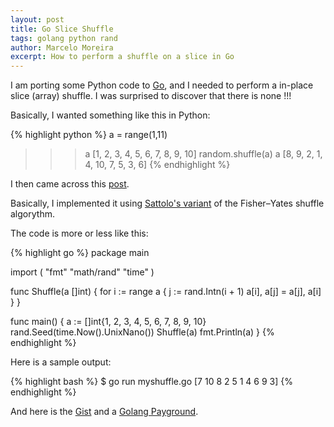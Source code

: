 ```yaml
---
layout: post
title: Go Slice Shuffle
tags: golang python rand
author: Marcelo Moreira
excerpt: How to perform a shuffle on a slice in Go
---
```

I am porting some Python code to [Go](http://golang.org/), and I needed to perform a in-place slice (array) shuffle. I was surprised to discover that there is none !!!

Basically, I wanted something like this in Python:

{% highlight python %}
a = range(1,11)
>>> a
[1, 2, 3, 4, 5, 6, 7, 8, 9, 10]
>>> random.shuffle(a)
>>> a
[8, 9, 2, 1, 4, 10, 7, 5, 3, 6]
{% endhighlight %}

I then came across this [post](http://stackoverflow.com/questions/12264789/shuffle-array-in-go).

Basically, I implemented it using [Sattolo's variant](http://en.wikipedia.org/wiki/Fisher%E2%80%93Yates_shuffle#Sattolo.27s_algorithm) of the Fisher–Yates shuffle algorythm.

The code is more or less like this:

{% highlight go %}
package main

import (
    "fmt"
    "math/rand"
    "time"
)

func Shuffle(a []int) {
    for i := range a {
        j := rand.Intn(i + 1)
        a[i], a[j] = a[j], a[i]
    }
}

func main() {
    a := []int{1, 2, 3, 4, 5, 6, 7, 8, 9, 10}
    rand.Seed(time.Now().UnixNano())
    Shuffle(a)
    fmt.Println(a)
}
{% endhighlight %}

Here is a sample output:

{% highlight bash %}
$ go run myshuffle.go
[7 10 8 2 5 1 4 6 9 3]
{% endhighlight %}

And here is the [Gist](https://gist.github.com/marcelom/5732441) and a [Golang Payground](http://play.golang.org/p/M2qPVZvehi).
